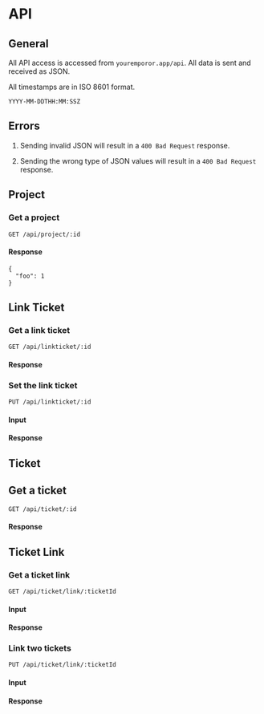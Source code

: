 # API

## General

All API access is accessed from `youremporor.app/api`. All data is sent and received as JSON.

All timestamps are in ISO 8601 format.

    YYYY-MM-DDTHH:MM:SSZ

## Errors

1. Sending invalid JSON will result in a `400 Bad Request` response.

2. Sending the wrong type of JSON values will result in a `400 Bad Request` response.

## Project

### Get a project

    GET /api/project/:id

#### Response

    {
      "foo": 1
    }

## Link Ticket

### Get a link ticket

    GET /api/linkticket/:id

#### Response

### Set the link ticket

    PUT /api/linkticket/:id

#### Input

#### Response

## Ticket

## Get a ticket

    GET /api/ticket/:id

#### Response

## Ticket Link

### Get a ticket link

    GET /api/ticket/link/:ticketId

#### Input

#### Response

### Link two tickets

    PUT /api/ticket/link/:ticketId

#### Input

#### Response
